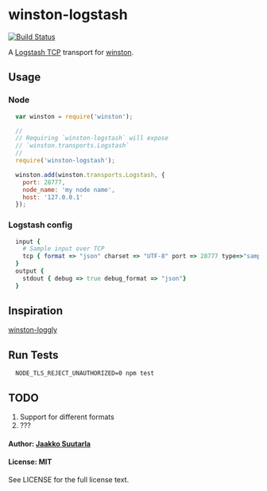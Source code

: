 # winston-logstash

[![Build Status](https://travis-ci.org/jaakkos/winston-logstash.png?branch=master)](https://travis-ci.org/jaakkos/winston-logstash)

A [Logstash TCP][0] transport for [winston][1].

## Usage

### Node

``` js
  var winston = require('winston');

  //
  // Requiring `winston-logstash` will expose
  // `winston.transports.Logstash`
  //
  require('winston-logstash');

  winston.add(winston.transports.Logstash, {
    port: 28777,
    node_name: 'my node name',
    host: '127.0.0.1'
  });
```

### Logstash config

``` ruby
  input {
    # Sample input over TCP
    tcp { format => "json" charset => "UTF-8" port => 28777 type=>"sample" }
  }
  output {
    stdout { debug => true debug_format => "json"}
  }
```

## Inspiration
[winston-loggly][2]

## Run Tests

```
  NODE_TLS_REJECT_UNAUTHORIZED=0 npm test
```

## TODO

1. Support for different formats
2. ???

#### Author: [Jaakko Suutarla](https://github.com/jaakkos)

#### License: MIT

See LICENSE for the full license text.

[0]: http://logstash.net/
[1]: https://github.com/flatiron/winston
[2]: https://github.com/indexzero/winston-loggly
